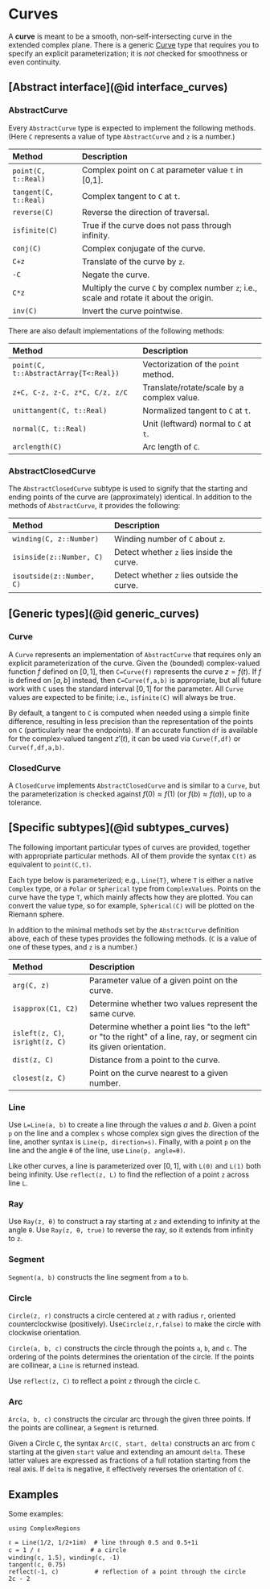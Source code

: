 # Curves

A **curve** is meant to be a smooth, non-self-intersecting curve in the extended complex plane. There is a generic [Curve](@ref) type that requires you to specify an explicit parameterization; it is *not* checked for smoothness or even continuity.

## [Abstract interface](@id interface_curves)

### AbstractCurve
Every `AbstractCurve` type is expected to implement the following methods. (Here `C` represents a value of type `AbstractCurve` and `z` is a number.)

| Method | Description |
|:-----|:-----|
| `point(C, t::Real)` | Complex point on `C` at parameter value `t` in [0,1].|
| `tangent(C, t::Real)` | Complex tangent to `C` at `t`.|
| `reverse(C)` | Reverse the direction of traversal.|
| `isfinite(C)` | True if the curve does not pass through infinity.|
| `conj(C)` | Complex conjugate of the curve. |
| `C+z` | Translate of the curve by `z`.|
| `-C` | Negate the curve.|
| `C*z` | Multiply the curve `C` by complex number `z`; i.e., scale and rotate it about the origin.|
| `inv(C)` | Invert the curve pointwise.|

There are also default implementations of the following methods:

| Method | Description |
|:-----|:-----|
| `point(C, t::AbstractArray{T<:Real})`| Vectorization of the `point` method. |
| `z+C, C-z, z-C, z*C, C/z, z/C` | Translate/rotate/scale by a complex value.|
| `unittangent(C, t::Real)`| Normalized tangent to `C` at `t`.|
| `normal(C, t::Real)`| Unit (leftward) normal to `C` at `t`.|
| `arclength(C)`| Arc length of `C`.|

### AbstractClosedCurve

The `AbstractClosedCurve` subtype is used to signify that the starting and ending points of the curve are (approximately) identical. In addition to the methods of `AbstractCurve`, it provides the following:

| Method | Description |
|:-----|:-----|
| `winding(C, z::Number)` | Winding number of `C` about `z`. |
| `isinside(z::Number, C)` | Detect whether `z` lies inside the curve. |
| `isoutside(z::Number, C)` | Detect whether `z` lies outside the curve. |

## [Generic types](@id generic_curves)

### Curve

A `Curve` represents an implementation of `AbstractCurve` that requires only an explicit parameterization of the curve. Given the (bounded) complex-valued function $f$ defined on $[0,1]$, then `C=Curve(f)` represents the curve $z=f(t)$. If $f$ is defined on $[a,b]$ instead, then `C=Curve(f,a,b)` is appropriate, but all future work with `C` uses the standard interval $[0,1]$ for the parameter. All `Curve` values are expected to be finite; i.e., `isfinite(C)` will always be true.

By default, a tangent to `C` is computed when needed using a simple finite difference, resulting in less precision than the representation of the points on `C` (particularly near the endpoints). If an accurate function `df` is available for the complex-valued tangent $z'(t)$, it can be used via `Curve(f,df)` or `Curve(f,df,a,b)`.

### ClosedCurve

A `ClosedCurve` implements `AbstractClosedCurve` and is similar to a `Curve`, but the parameterization is checked against $f(0)\approx f(1)$ (or $f(b)\approx f(a)$), up to a tolerance.

## [Specific subtypes](@id subtypes_curves)

The following important particular types of curves are provided, together with appropriate particular methods. All of them provide the syntax `C(t)` as equivalent to `point(C,t)`.

Each type below is parameterized; e.g., `Line{T}`, where `T` is either a native `Complex` type, or a `Polar` or `Spherical` type from `ComplexValues`. Points on the curve have the type `T`, which mainly affects how they are plotted. You can convert the value type, so for example, `Spherical(C)` will be plotted on the Riemann sphere.

In addition to the minimal methods set by the `AbstractCurve` definition above, each of these types provides the following methods. (`C` is a value of one of these types, and `z` is a number.)

| Method | Description |
|:-----|:-----|
| `arg(C, z)`| Parameter value of a given point on the curve. |
| `isapprox(C1, C2)`| Determine whether two values represent the same curve.  |
| `isleft(z, C)`, `isright(z, C)`| Determine whether a point lies "to the left" or "to the right" of a line, ray, or segment cin its given orientation. |
| `dist(z, C)` | Distance from a point to the curve. |
| `closest(z, C)`| Point on the curve nearest to a given number. |

### Line

Use `L=Line(a, b)` to create a line through the values $a$ and $b$. Given a point `p` on the line and a complex `s` whose complex sign gives the direction of the line, another syntax is `Line(p, direction=s)`. Finally, with a point `p` on the line and the angle `θ` of the line, use `Line(p, angle=θ)`.

Like other curves, a line is parameterized over $[0,1]$, with `L(0)` and `L(1)` both being infinity. Use `reflect(z, L)` to find the reflection of a point `z` across line `L`.

### Ray

Use `Ray(z, θ)` to construct a ray starting at `z` and extending to infinity at the angle `θ`. Use `Ray(z, θ, true)` to reverse the ray, so it extends from infinity to `z`.

### Segment

`Segment(a, b)` constructs the line segment from `a` to `b`.

### Circle

`Circle(z, r)` constructs a circle centered at `z` with radius `r`, oriented counterclockwise (positively). Use`Circle(z,r,false)` to make the circle with clockwise orientation.

`Circle(a, b, c)` constructs the circle through the points `a`, `b`, and `c`. The ordering of the points determines the orientation of the circle. If the points are collinear, a `Line` is returned instead.

Use `reflect(z, C)` to reflect a point `z` through the circle `C`.

### Arc

`Arc(a, b, c)` constructs the circular arc through the given three points. If the points are collinear, a `Segment` is returned.

Given a Circle `C`, the syntax `Arc(C, start, delta)` constructs an arc from `C` starting at the given `start` value and extending an amount `delta`. These latter values are expressed as fractions of a full rotation starting from the real axis. If `delta` is negative, it effectively reverses the orientation of `C`.

## Examples

Some examples:

```@setup examples
using ComplexRegions
```

```@repl examples
ℓ = Line(1/2, 1/2+1im)  # line through 0.5 and 0.5+1i
c = 1 / ℓ              # a circle
winding(c, 1.5), winding(c, -1)
tangent(c, 0.75)
reflect(-1, c)          # reflection of a point through the circle
2c - 2
```

